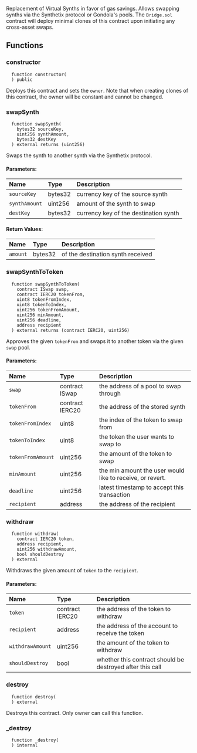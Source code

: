 Replacement of Virtual Synths in favor of gas savings. Allows swapping synths via the Synthetix protocol
or Gondola's pools. The `Bridge.sol` contract will deploy minimal clones of this contract upon initiating
any cross-asset swaps.


## Functions
### constructor
```solidity
  function constructor(
  ) public
```
Deploys this contract and sets the `owner`. Note that when creating clones of this contract,
the owner will be constant and cannot be changed.



### swapSynth
```solidity
  function swapSynth(
    bytes32 sourceKey,
    uint256 synthAmount,
    bytes32 destKey
  ) external returns (uint256)
```
Swaps the synth to another synth via the Synthetix protocol.


#### Parameters:
| Name | Type | Description                                                          |
| :--- | :--- | :------------------------------------------------------------------- |
|`sourceKey` | bytes32 | currency key of the source synth
|`synthAmount` | uint256 | amount of the synth to swap
|`destKey` | bytes32 | currency key of the destination synth

#### Return Values:
| Name                           | Type          | Description                                                                  |
| :----------------------------- | :------------ | :--------------------------------------------------------------------------- |
|`amount`| bytes32 | of the destination synth received
### swapSynthToToken
```solidity
  function swapSynthToToken(
    contract ISwap swap,
    contract IERC20 tokenFrom,
    uint8 tokenFromIndex,
    uint8 tokenToIndex,
    uint256 tokenFromAmount,
    uint256 minAmount,
    uint256 deadline,
    address recipient
  ) external returns (contract IERC20, uint256)
```
Approves the given `tokenFrom` and swaps it to another token via the given `swap` pool.


#### Parameters:
| Name | Type | Description                                                          |
| :--- | :--- | :------------------------------------------------------------------- |
|`swap` | contract ISwap | the address of a pool to swap through
|`tokenFrom` | contract IERC20 | the address of the stored synth
|`tokenFromIndex` | uint8 | the index of the token to swap from
|`tokenToIndex` | uint8 | the token the user wants to swap to
|`tokenFromAmount` | uint256 | the amount of the token to swap
|`minAmount` | uint256 | the min amount the user would like to receive, or revert.
|`deadline` | uint256 | latest timestamp to accept this transaction
|`recipient` | address | the address of the recipient

### withdraw
```solidity
  function withdraw(
    contract IERC20 token,
    address recipient,
    uint256 withdrawAmount,
    bool shouldDestroy
  ) external
```
Withdraws the given amount of `token` to the `recipient`.


#### Parameters:
| Name | Type | Description                                                          |
| :--- | :--- | :------------------------------------------------------------------- |
|`token` | contract IERC20 | the address of the token to withdraw
|`recipient` | address | the address of the account to receive the token
|`withdrawAmount` | uint256 | the amount of the token to withdraw
|`shouldDestroy` | bool | whether this contract should be destroyed after this call

### destroy
```solidity
  function destroy(
  ) external
```
Destroys this contract. Only owner can call this function.



### _destroy
```solidity
  function _destroy(
  ) internal
```




